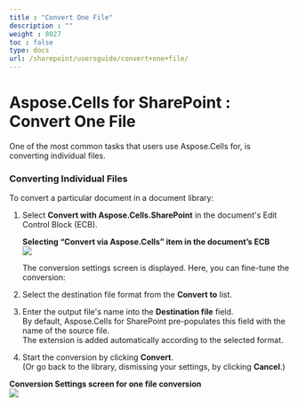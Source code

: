 ```yaml
---
title : "Convert One File" 
description : "" 
weight : 8027 
toc : false
type: docs
url: /sharepoint/usersguide/convert+one+file/
---
```


# Aspose.Cells for SharePoint : Convert One File


One of the most common tasks that users use Aspose.Cells for, is converting individual files.

### Converting Individual Files

To convert a particular document in a document library:

1.  Select **Convert with Aspose.Cells.SharePoint** in the document's Edit Control Block (ECB).  
      
    **Selecting “Convert via Aspose.Cells” item in the document’s ECB**  
    ![](https://docs2.aspose.com/cells/sharepoint/attachments/6357006/6488114.png)  
      
    The conversion settings screen is displayed. Here, you can fine-tune the conversion:
2.  Select the destination file format from the **Convert to** list.
3.  Enter the output file's name into the **Destination file** field.  
    By default, Aspose.Cells for SharePoint pre-populates this field with the name of the source file.  
    The extension is added automatically according to the selected format.
4.  Start the conversion by clicking **Convert**.  
    (Or go back to the library, dismissing your settings, by clicking **Cancel**.)

**Conversion Settings screen for one file conversion**  
![](https://docs2.aspose.com/cells/sharepoint/attachments/6357006/6488117.png)

